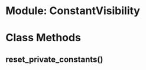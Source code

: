 # Module: ConstantVisibility
    



# Class Methods
## reset_private_constants() [](#method-c-reset_private_constants)

